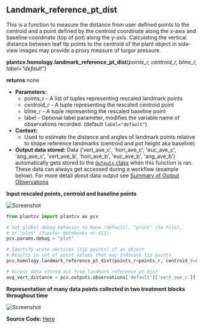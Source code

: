 ## Landmark_reference_pt_dist

This is a function to measure the distance from user defined points to the centroid and a point defined by the centroid coordinate 
along the x-axis and baseline coordinate (top of pot) along the y-axis. Calculating the vertical distance between leaf tip points 
to the centroid of the plant object in side-view images may provide a proxy measure of turgor pressure.
 
**plantcv.homology.landmark_reference_pt_dist**(*points_r, centroid_r, bline_r, label="default"*)

**returns** none

- **Parameters:**
    - points_r - A list of tuples representing rescaled landmark points
    - centroid_r - A tuple representing the rescaled centroid point
    - bline_r - A tuple representing the rescaled baseline point
    - label - Optional label parameter, modifies the variable name of observations recorded. (default `label="default"`)
- **Context:**
    - Used to estimate the distance and angles of landmark points relative to shape reference landmarks (centroid and pot height aka baseline)
- **Output data stored:** Data ('vert_ave_c', 'hori_ave_c', 'euc_ave_c', 'ang_ave_c', 'vert_ave_b', 'hori_ave_b', 'euc_ave_b',
    'ang_ave_b') automatically gets stored to the [`Outputs` class](outputs.md) when this function is ran. 
    These data can always get accessed during a workflow (example below). For more detail about data output see [Summary of Output Observations](output_measurements.md#summary-of-output-observations)
    
**Input rescaled points, centroid and baseline points**

![Screenshot](img/documentation_images/landmark_reference_pt_dist/lrpd_example_image.jpg)

```python
from plantcv import plantcv as pcv

# Set global debug behavior to None (default), "print" (to file), 
# or "plot" (Jupyter Notebooks or X11)
pcv.params.debug = "plot"

# Identify acute vertices (tip points) of an object
# Results in set of point values that may indicate tip points
pcv.homology.landmark_reference_pt_dist(points_r=points_r, centroid_r=centroid_r, bline_r=bline_r, label="default")

# Access data stored out from landmark_reference_pt_dist
avg_vert_distance = pcv.outputs.observations['default']['vert_ave_c']['value']

```

**Representation of many data points collected in two treatment blocks throughout time**

![Screenshot](img/documentation_images/landmark_reference_pt_dist/lrpd_output.jpg)

**Source Code:** [Here](https://github.com/danforthcenter/plantcv/blob/main/plantcv/plantcv/homology/landmark_reference_pt_dist.py)
